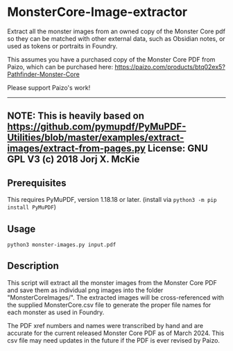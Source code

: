 # MonsterCore-Image-extractor

Extract all the monster images from an owned copy of the Monster Core pdf so 
they can be matched with other external data, such as Obsidian notes, or used 
as tokens or portraits in Foundry.

This assumes you have a purchased copy of the Monster Core PDF from Paizo, which 
can be purchased here:   https://paizo.com/products/btq02ex5?Pathfinder-Monster-Core

Please support Paizo's work!

-------------------------------------------------------------------------------
NOTE:
This is heavily based on https://github.com/pymupdf/PyMuPDF-Utilities/blob/master/examples/extract-images/extract-from-pages.py
License: GNU GPL V3
(c) 2018 Jorj X. McKie
-------------------------------------------------------------------------------

Prerequisites
-------------
This requires PyMuPDF, version 1.18.18 or later.  (install via `python3 -m pip install PyMuPDF`)


Usage
-----
`python3 monster-images.py input.pdf`

Description
-----------
This script will extract all the monster images from the Monster Core PDF and save them
as individual png images into the folder "MonsterCoreImages/".  The extracted images will be 
cross-referenced with the supplied MonsterCore.csv file to generate the proper file names for
each monster as used in Foundry.

The PDF xref numbers and names were transcribed by hand and are accurate for the current 
released Monster Core PDF as of March 2024.  This csv file may need updates in the future 
if the PDF is ever revised by Paizo.
